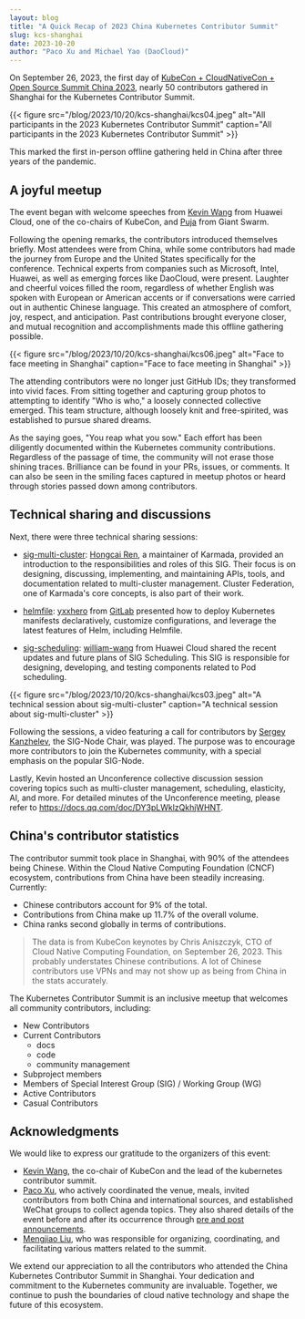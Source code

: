 ```yaml
---
layout: blog
title: "A Quick Recap of 2023 China Kubernetes Contributor Summit"
slug: kcs-shanghai
date: 2023-10-20
author: "Paco Xu and Michael Yao (DaoCloud)"
---
```


On September 26, 2023, the first day of
[KubeCon + CloudNativeCon + Open Source Summit China 2023](https://www.lfasiallc.com/kubecon-cloudnativecon-open-source-summit-china/),
nearly 50 contributors gathered in Shanghai for the Kubernetes Contributor Summit.

{{< figure src="/blog/2023/10/20/kcs-shanghai/kcs04.jpeg" alt="All participants in the 2023 Kubernetes Contributor Summit" caption="All participants in the 2023 Kubernetes Contributor Summit" >}}

This marked the first in-person offline gathering held in China after three years of the pandemic.

## A joyful meetup

The event began with welcome speeches from [Kevin Wang](https://github.com/kevin-wangzefeng) from Huawei Cloud,
one of the co-chairs of KubeCon, and [Puja](https://github.com/puja108) from Giant Swarm.

Following the opening remarks, the contributors introduced themselves briefly. Most attendees were from China,
while some contributors had made the journey from Europe and the United States specifically for the conference.
Technical experts from companies such as Microsoft, Intel, Huawei, as well as emerging forces like DaoCloud,
were present. Laughter and cheerful voices filled the room, regardless of whether English was spoken with
European or American accents or if conversations were carried out in authentic Chinese language. This created
an atmosphere of comfort, joy, respect, and anticipation. Past contributions brought everyone closer, and
mutual recognition and accomplishments made this offline gathering possible.

{{< figure src="/blog/2023/10/20/kcs-shanghai/kcs06.jpeg" alt="Face to face meeting in Shanghai" caption="Face to face meeting in Shanghai" >}}

The attending contributors were no longer just GitHub IDs; they transformed into vivid faces.
From sitting together and capturing group photos to attempting to identify "Who is who,"
a loosely connected collective emerged. This team structure, although loosely knit and free-spirited,
was established to pursue shared dreams.

As the saying goes, "You reap what you sow." Each effort has been diligently documented within
the Kubernetes community contributions. Regardless of the passage of time, the community will
not erase those shining traces. Brilliance can be found in your PRs, issues, or comments.
It can also be seen in the smiling faces captured in meetup photos or heard through stories passed down among contributors.

## Technical sharing and discussions

Next, there were three technical sharing sessions:

- [sig-multi-cluster](https://github.com/kubernetes/community/blob/master/sig-multicluster/README.md):
  [Hongcai Ren](https://github.com/RainbowMango), a maintainer of Karmada, provided an introduction to
  the responsibilities and roles of this SIG. Their focus is on designing, discussing, implementing,
  and maintaining APIs, tools, and documentation related to multi-cluster management.
  Cluster Federation, one of Karmada's core concepts, is also part of their work.

- [helmfile](https://github.com/helmfile/helmfile): [yxxhero](https://github.com/yxxhero)
  from [GitLab](https://gitlab.cn/) presented how to deploy Kubernetes manifests declaratively,
  customize configurations, and leverage the latest features of Helm, including Helmfile.

- [sig-scheduling](https://github.com/kubernetes/community/blob/master/sig-scheduling/README.md):
  [william-wang](https://github.com/william-wang) from Huawei Cloud shared the recent updates and
  future plans of SIG Scheduling. This SIG is responsible for designing, developing, and testing
  components related to Pod scheduling.

{{< figure src="/blog/2023/10/20/kcs-shanghai/kcs03.jpeg" alt="A technical session about sig-multi-cluster" caption="A technical session about sig-multi-cluster" >}}

Following the sessions, a video featuring a call for contributors by [Sergey Kanzhelev](https://github.com/SergeyKanzhelev),
the SIG-Node Chair, was played. The purpose was to encourage more contributors to join the Kubernetes community,
with a special emphasis on the popular SIG-Node.

Lastly, Kevin hosted an Unconference collective discussion session covering topics such as
multi-cluster management, scheduling, elasticity, AI, and more. For detailed minutes of
the Unconference meeting, please refer to <https://docs.qq.com/doc/DY3pLWklzQkhjWHNT>.

## China's contributor statistics

The contributor summit took place in Shanghai, with 90% of the attendees being Chinese.
Within the Cloud Native Computing Foundation (CNCF) ecosystem, contributions from China have been steadily increasing. Currently:

- Chinese contributors account for 9% of the total.
- Contributions from China make up 11.7% of the overall volume.
- China ranks second globally in terms of contributions.

> The data is from KubeCon keynotes by Chris Aniszczyk, CTO of Cloud Native Computing Foundation,
> on September 26, 2023. This probably understates Chinese contributions. A lot of Chinese contributors
> use VPNs and may not show up as being from China in the stats accurately.

The Kubernetes Contributor Summit is an inclusive meetup that welcomes all community contributors, including:

- New Contributors
- Current Contributors
  - docs
  - code
  - community management
- Subproject members
- Members of Special Interest Group (SIG) / Working Group (WG)
- Active Contributors
- Casual Contributors

## Acknowledgments

We would like to express our gratitude to the organizers of this event:

- [Kevin Wang](https://github.com/kevin-wangzefeng), the co-chair of KubeCon and the lead of the kubernetes contributor summit.
- [Paco Xu](https://github.com/pacoxu), who actively coordinated the venue, meals, invited contributors from both China and international sources,
  and established WeChat groups to collect agenda topics. They also shared details of the event
  before and after its occurrence through [pre and post announcements](https://github.com/kubernetes/community/issues/7510).
- [Mengjiao Liu](https://github.com/mengjiao-liu), who was responsible for organizing, coordinating,
  and facilitating various matters related to the summit.

We extend our appreciation to all the contributors who attended the China Kubernetes Contributor Summit in Shanghai.
Your dedication and commitment to the Kubernetes community are invaluable.
Together, we continue to push the boundaries of cloud native technology and shape the future of this ecosystem.
